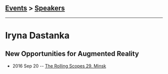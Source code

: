 ## [Events](../README.md) > [Speakers](../speakers.md)
---

# Iryna Dastanka

## New Opportunities for Augmented Reality
- 2016 Sep 20 -- [The Rolling Scopes 29. Minsk](https://www.youtube.com/watch?v=kMIhPlg4hw4)    
